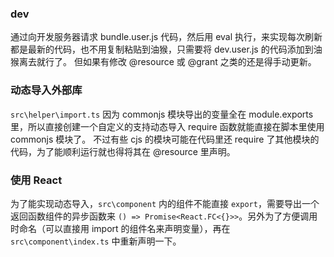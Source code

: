 ### dev

通过向开发服务器请求 bundle.user.js 代码，然后用 eval 执行，来实现每次刷新都是最新的代码，也不用复制粘贴到油猴，只需要将 dev.user.js 的代码添加到油猴离去就行了。
但如果有修改 @resource 或 @grant 之类的还是得手动更新。

### 动态导入外部库

`src\helper\import.ts`
因为 commonjs 模块导出的变量全在 module.exports 里，所以直接创建一个自定义的支持动态导入 require 函数就能直接在脚本里使用 commonjs 模块了。
不过有些 cjs 的模块可能在代码里还 require 了其他模块的代码，为了能顺利运行就也得将其在 @resource 里声明。


### 使用 React

为了能实现动态导入，`src\component` 内的组件不能直接 `export`，需要导出一个返回函数组件的异步函数来 `() => Promise<React.FC<{}>>`。另外为了方便调用时命名（可以直接用 import 的组件名来声明变量），再在 `src\component\index.ts` 中重新声明一下。
